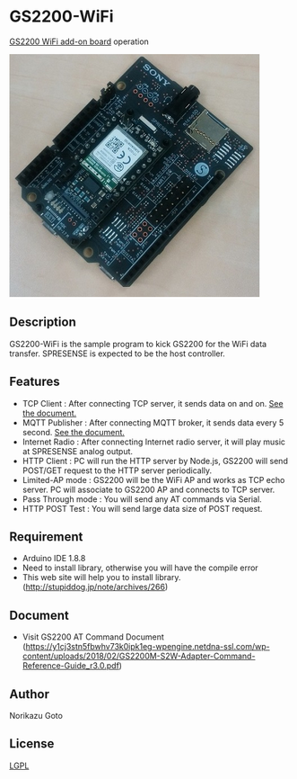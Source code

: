 # GS2200-WiFi

[GS2200 WiFi add-on board](https://idy-design.com/product/is110b.html) operation

![image](./extras/iS110B.jpg)

## Description

GS2200-WiFi is the sample program to kick GS2200 for the WiFi data transfer. SPRESENSE is expected to be the host controller.

## Features

- TCP Client : After connecting TCP server, it sends data on and on. [See the document.](./examples/TCPClient/Readme.txt)
- MQTT Publisher : After connecting MQTT broker, it sends data every 5 second. [See the document.](./Documents/GS2200_MQTT-001.pdf)
- Internet Radio : After connecting Internet radio server, it will play music at SPRESENSE analog output.
- HTTP Client : PC will run the HTTP server by Node.js, GS2200 will send POST/GET request to the HTTP server periodically.
- Limited-AP mode : GS2200 will be the WiFi AP and works as TCP echo server. PC will associate to GS2200 AP and connects to TCP server.
- Pass Through mode : You will send any AT commands via Serial.
- HTTP POST Test : You will send large data size of POST request.

## Requirement

- Arduino IDE 1.8.8
- Need to install <GS2200> library, otherwise you will have the compile error
- This web site will help you to install <GS2200> library. (http://stupiddog.jp/note/archives/266)

## Document
- Visit GS2200 AT Command Document (https://y1cj3stn5fbwhv73k0ipk1eg-wpengine.netdna-ssl.com/wp-content/uploads/2018/02/GS2200M-S2W-Adapter-Command-Reference-Guide_r3.0.pdf)

## Author

Norikazu Goto

## License

[LGPL](http://www.gnu.org/licenses/lgpl.html)

